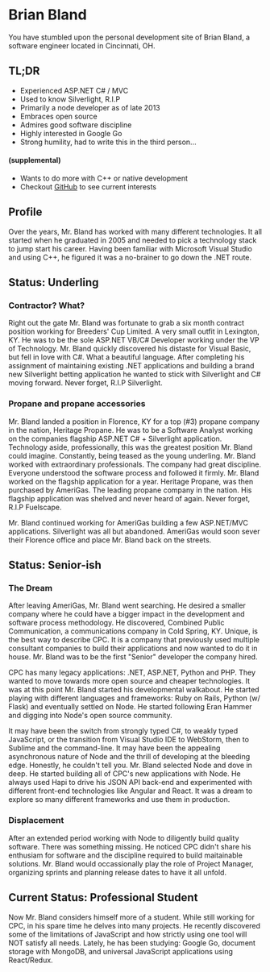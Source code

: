 # Brian Bland

You have stumbled upon the personal development site of Brian Bland, a software engineer located in Cincinnati, OH.


## TL;DR
- Experienced ASP.NET C# / MVC
- Used to know Silverlight, R.I.P
- Primarily a node developer as of late 2013
- Embraces open source
- Admires good software discipline
- Highly interested in Google Go
- Strong humility, had to write this in the third person... 
#### (supplemental)
- Wants to do more with C++ or native development
- Checkout [GitHub](https://github.com/Newbourne) to see current interests


## Profile
Over the years, Mr. Bland has worked with many different technologies. It all started when he graduated in 2005 and needed to pick a technology stack to jump start his career. Having been familiar with Microsoft Visual Studio and using C++, he figured it was a no-brainer to go down the .NET route.

## Status: Underling

### Contractor? What?
Right out the gate Mr. Bland was fortunate to grab a six month contract position working for Breeders' Cup Limited. A very small outfit in Lexington, KY. He was to be the sole ASP.NET VB/C# Developer working under the VP of Technology. Mr. Bland quickly discovered his distaste for Visual Basic, but fell in love with C#. What a beautiful language. After completing his assignment of maintaining existing .NET applications and building a brand new Silverlight betting application he wanted to stick with Silverlight and C# moving forward. Never forget, R.I.P Silverlight.

### Propane and propane accessories
Mr. Bland landed a position in Florence, KY for a top (#3) propane company in the nation, Heritage Propane. He was to be a Software Analyst working on the companies flagship ASP.NET C# + Silverlight application. Technology aside, professionally, this was the greatest position Mr. Bland could imagine. Constantly, being teased as the young underling. Mr. Bland worked with extraordinary professionals. The company had great discipline. Everyone understood the software process and followed it firmly. Mr. Bland worked on the flagship application for a year. Heritage Propane, was then purchased by AmeriGas. The leading propane company in the nation. His flagship application was shelved and never heard of again. Never forget, R.I.P Fuelscape. 

Mr. Bland continued working for AmeriGas building a few ASP.NET/MVC applications. Silverlight was all but abandoned. AmeriGas would soon sever their Florence office and place Mr. Bland back on the streets.

## Status: Senior-ish

### The Dream
After leaving AmeriGas, Mr. Bland went searching. He desired a smaller company where he could have a bigger impact in the development and software process methodology. He discovered, Combined Public Communication, a communications company in Cold Spring, KY. Unique, is the best way to describe CPC. It is a company that previously used multiple consultant companies to build their applications and now wanted to do it in house. Mr. Bland was to be the first "Senior" developer the company hired.

CPC has many legacy applications: .NET, ASP.NET, Python and PHP. They wanted to move towards more open source and cheaper technologies. It was at this point Mr. Bland started his developmental walkabout. He started playing with different languages and frameworks: Ruby on Rails, Python (w/ Flask) and eventually settled on Node. He started following Eran Hammer and digging into Node's open source community. 

It may have been the switch from strongly typed C#, to weakly typed JavaScript, or the transition from Visual Studio IDE to WebStorm, then to Sublime and the command-line. It may have been the appealing asynchronous nature of Node and the thrill of developing at the bleeding edge. Honestly, he couldn't tell you. Mr. Bland selected Node and dove in deep. He started building all of CPC's new applications with Node. He always used Hapi to drive his JSON API back-end and experimented with different front-end technologies like Angular and React. It was a dream to explore so many different frameworks and use them in production.

### Displacement
After an extended period working with Node to diligently build quality software. There was something missing. He noticed CPC didn't share his enthusiam for software and the discipline required to build maitainable solutions. Mr. Bland would occassionally play the role of Project Manager, organizing sprints and planning release dates to have it all unfold.

## Current Status: Professional Student
Now Mr. Bland considers himself more of a student. While still working for CPC, in his spare time he delves into many projects. He recently discovered some of the limitations of JavaScript and how strictly using one tool will NOT satisfy all needs. Lately, he has been studying: Google Go, document storage with MongoDB, and universal JavaScript applications using React/Redux.